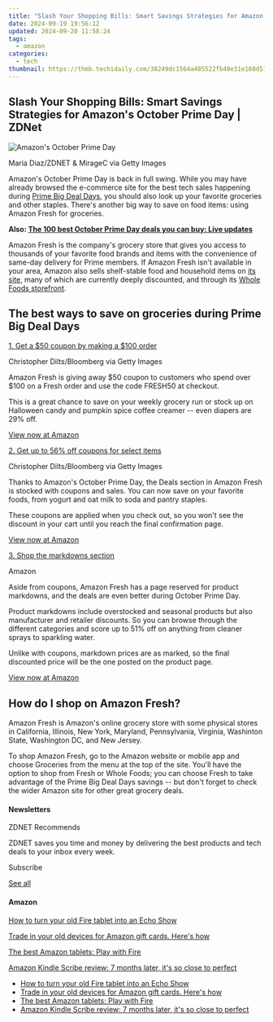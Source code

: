 ```yaml
---
title: "Slash Your Shopping Bills: Smart Savings Strategies for Amazon's October Prime Day | ZDNet"
date: 2024-09-19 19:56:12
updated: 2024-09-20 11:58:24
tags:
  - amazon
categories:
  - tech
thumbnail: https://thmb.techidaily.com/38249dc1564a485522fb48e31e168d5147b5976c3d300d00e74bbaf1c0b88604.jpg
---
```


## Slash Your Shopping Bills: Smart Savings Strategies for Amazon's October Prime Day | ZDNet

![Amazon's October Prime Day](https://www.zdnet.com/a/img/resize/d5da33d2ca3a712dd0e406cc1fa2ab3bf69208d0/2023/10/10/5e29dcab-0833-4971-ab84-42de0db8cc69/amazonshop.jpg?auto=webp&width=1280)

Maria Diaz/ZDNET & MirageC via Getty Images

Amazon's October Prime Day is back in full swing. While you may have already browsed the e-commerce site for the best tech sales happening during [Prime Big Deal Days](https://buy.geni.us/Proxy.ashx?TSID=368250&GR%5FURL=https%3A%2F%2Fwww.amazon.com%2Fprimebigdealdays%3Fref%5F%3Dnav%5Fcs%5Ftd%5Fpbdd%5Fdt%5Fcr%26tag%3Dzd-buy-button-20%26ascsubtag%3D%5F%5FCOM%5FCLICK%5FID%5F%5F%7Cab163fb4-ba37-468a-bd2f-c375128d04f9%7Cdtp&dtb=1), you should also look up your favorite groceries and other staples. There's another big way to save on food items: using Amazon Fresh for groceries. 

**Also: [The 100 best October Prime Day deals you can buy: Live updates](https://www.zdnet.com/article/best-october-prime-day-deals-2023/)**

Amazon Fresh is the company's grocery store that gives you access to thousands of your favorite food brands and items with the convenience of same-day delivery for Prime members. If Amazon Fresh isn't available in your area, Amazon also sells shelf-stable food and household items on [its site](https://buy.geni.us/Proxy.ashx?TSID=368250&GR%5FURL=https%3A%2F%2Fwww.amazon.com%2F%3Ftag%3Dzd-buy-button-20%26ascsubtag%3D%5F%5FCOM%5FCLICK%5FID%5F%5F%7Cab163fb4-ba37-468a-bd2f-c375128d04f9%7Cdtp&dtb=1), many of which are currently deeply discounted, and through its [Whole Foods storefront](https://buy.geni.us/Proxy.ashx?TSID=368250&GR%5FURL=https%3A%2F%2Fwww.amazon.com%2Falm%2Fstorefront%3FalmBrandId%3DVUZHIFdob2xlIEZvb2Rz%26ref%3Dwf%5Fdsk%5Fsn%5Flogo%26tag%3Dzd-buy-button-20%26ascsubtag%3D%5F%5FCOM%5FCLICK%5FID%5F%5F%7Cab163fb4-ba37-468a-bd2f-c375128d04f9%7Cdtp&dtb=1). 

## The best ways to save on groceries during Prime Big Deal Days

[1\. Get a $50 coupon by making a $100 order](https://buy.geni.us/Proxy.ashx?TSID=368250&GR%5FURL=https%3A%2F%2Fwww.amazon.com%2Ffmc%2Fm%2F30007325%2Fref%3Ds9%5Facss%5Fot%5Fcg%5Fyes%5F1a1%5Fw%3FalmBrandId%3DQW1hem9uIEZyZXNo%26ref%5F%3DUS%5FTRF%5FALL%5FUFG%5FRTL%5FONSIT%5F0475832%26pf%5Frd%5Fm%3DATVPDKIKX0DER%26pf%5Frd%5Fs%3Dalm-storefront-desktop-reserved-3%26pf%5Frd%5Fr%3DYEYW8CKRV13K0SNPQBYP%26pf%5Frd%5Ft%3D0%26pf%5Frd%5Fp%3D55f1f9b0-cb8f-4dfb-b7e0-9e905b89382d%26pf%5Frd%5Fi%3DFMCDummyValue%26tag%3Dzd-buy-button-20%26ascsubtag%3D%5F%5FCOM%5FCLICK%5FID%5F%5F%7Cab163fb4-ba37-468a-bd2f-c375128d04f9%7Cdtp&dtb=1) 

Christopher Dilts/Bloomberg via Getty Images

Amazon Fresh is giving away $50 coupon to customers who spend over $100 on a Fresh order and use the code FRESH50 at checkout. 

This is a great chance to save on your weekly grocery run or stock up on Halloween candy and pumpkin spice coffee creamer -- even diapers are 29% off. 

[View now at Amazon](https://buy.geni.us/Proxy.ashx?TSID=368250&GR%5FURL=https%3A%2F%2Fwww.amazon.com%2Ffmc%2Fm%2F30007325%2Fref%3Ds9%5Facss%5Fot%5Fcg%5Fyes%5F1a1%5Fw%3FalmBrandId%3DQW1hem9uIEZyZXNo%26ref%5F%3DUS%5FTRF%5FALL%5FUFG%5FRTL%5FONSIT%5F0475832%26pf%5Frd%5Fm%3DATVPDKIKX0DER%26pf%5Frd%5Fs%3Dalm-storefront-desktop-reserved-3%26pf%5Frd%5Fr%3DYEYW8CKRV13K0SNPQBYP%26pf%5Frd%5Ft%3D0%26pf%5Frd%5Fp%3D55f1f9b0-cb8f-4dfb-b7e0-9e905b89382d%26pf%5Frd%5Fi%3DFMCDummyValue%26tag%3Dzd-buy-button-20%26ascsubtag%3D%5F%5FCOM%5FCLICK%5FID%5F%5F%7Cab163fb4-ba37-468a-bd2f-c375128d04f9%7Cdtp&dtb=1) 

[2\. Get up to 56% off coupons for select items](https://buy.geni.us/Proxy.ashx?TSID=368250&GR%5FURL=https%3A%2F%2Fwww.amazon.com%2Ffmc%2Fdeals%2Fref%3Ds9%5Facss%5Fot%5Fcg%5FFr8883%5F1a1%5Fw%3FalmBrandId%3DQW1hem9uIEZyZXNo%26pf%5Frd%5Fm%3DATVPDKIKX0DER%26pf%5Frd%5Fs%3Dalm-storefront-desktop-tcg-2%26pf%5Frd%5Fr%3DAH6BEJFZMM7KZQVAF91S%26pf%5Frd%5Ft%3D0%26pf%5Frd%5Fp%3Dcea6286e-e48f-4f01-89ed-b5c10aa3df19%26pf%5Frd%5Fi%3DFMCDummyValue%26tag%3Dzd-buy-button-20%26ascsubtag%3D%5F%5FCOM%5FCLICK%5FID%5F%5F%7Cab163fb4-ba37-468a-bd2f-c375128d04f9%7Cdtp&dtb=1) 

Christopher Dilts/Bloomberg via Getty Images

Thanks to Amazon's October Prime Day, the Deals section in Amazon Fresh is stocked with coupons and sales. You can now save on your favorite foods, from yogurt and oat milk to soda and pantry staples. 

These coupons are applied when you check out, so you won't see the discount in your cart until you reach the final confirmation page.

[View now at Amazon](https://buy.geni.us/Proxy.ashx?TSID=368250&GR%5FURL=https%3A%2F%2Fwww.amazon.com%2Ffmc%2Fdeals%2Fref%3Ds9%5Facss%5Fot%5Fcg%5FFr8883%5F1a1%5Fw%3FalmBrandId%3DQW1hem9uIEZyZXNo%26pf%5Frd%5Fm%3DATVPDKIKX0DER%26pf%5Frd%5Fs%3Dalm-storefront-desktop-tcg-2%26pf%5Frd%5Fr%3DAH6BEJFZMM7KZQVAF91S%26pf%5Frd%5Ft%3D0%26pf%5Frd%5Fp%3Dcea6286e-e48f-4f01-89ed-b5c10aa3df19%26pf%5Frd%5Fi%3DFMCDummyValue%26tag%3Dzd-buy-button-20%26ascsubtag%3D%5F%5FCOM%5FCLICK%5FID%5F%5F%7Cab163fb4-ba37-468a-bd2f-c375128d04f9%7Cdtp&dtb=1) 

[3\. Shop the markdowns section](https://buy.geni.us/Proxy.ashx?TSID=368250&GR%5FURL=https%3A%2F%2Fwww.amazon.com%2Ffmc%2Fm%2F30004415%3FalmBrandId%3DQW1hem9uIEZyZXNo%26ref%3Dfs%5Fdsk%5Fsn%5Fmarkdown-0e555%26tag%3Dzd-buy-button-20%26ascsubtag%3D%5F%5FCOM%5FCLICK%5FID%5F%5F%7Cab163fb4-ba37-468a-bd2f-c375128d04f9%7Cdtp&dtb=1) 

Amazon

Aside from coupons, Amazon Fresh has a page reserved for product markdowns, and the deals are even better during October Prime Day. 

Product markdowns include overstocked and seasonal products but also manufacturer and retailer discounts. So you can browse through the different categories and score up to 51% off on anything from cleaner sprays to sparkling water. 

Unlike with coupons, markdown prices are as marked, so the final discounted price will be the one posted on the product page. 

[View now at Amazon](https://buy.geni.us/Proxy.ashx?TSID=368250&GR%5FURL=https%3A%2F%2Fwww.amazon.com%2Ffmc%2Fm%2F30004415%3FalmBrandId%3DQW1hem9uIEZyZXNo%26ref%3Dfs%5Fdsk%5Fsn%5Fmarkdown-0e555%26tag%3Dzd-buy-button-20%26ascsubtag%3D%5F%5FCOM%5FCLICK%5FID%5F%5F%7Cab163fb4-ba37-468a-bd2f-c375128d04f9%7Cdtp&dtb=1) 

## How do I shop on Amazon Fresh?

Amazon Fresh is Amazon's online grocery store with some physical stores in California, Illinois, New York, Maryland, Pennsylvania, Virginia, Washinton State, Washington DC, and New Jersey. 

To shop Amazon Fresh, go to the Amazon website or mobile app and choose Groceries from the menu at the top of the site. You'll have the option to shop from Fresh or Whole Foods; you can choose Fresh to take advantage of the Prime Big Deal Days savings -- but don't forget to check the wider Amazon site for other great grocery deals. 

#### Newsletters

ZDNET Recommends

ZDNET saves you time and money by delivering the best products and tech deals to your inbox every week.

 Subscribe

[See all](https://www.zdnet.com/newsletters/)

#### Amazon

[How to turn your old Fire tablet into an Echo Show](https://www.zdnet.com/article/how-to-turn-your-old-fire-tablet-into-an-echo-show/ "How to turn your old Fire tablet into an Echo Show")

[Trade in your old devices for Amazon gift cards. Here's how](https://www.zdnet.com/article/you-can-trade-in-old-electronics-for-amazon-gift-cards-heres-how-it-works/ "Trade in your old devices for Amazon gift cards. Here's how")

[The best Amazon tablets: Play with Fire](https://www.zdnet.com/article/best-amazon-tablet/ "The best Amazon tablets: Play with Fire")

[Amazon Kindle Scribe review: 7 months later, it's so close to perfect](https://www.zdnet.com/article/amazon-kindle-scribe-review/ "Amazon Kindle Scribe review: 7 months later, it's so close to perfect")

* [How to turn your old Fire tablet into an Echo Show](https://www.zdnet.com/article/how-to-turn-your-old-fire-tablet-into-an-echo-show/ "How to turn your old Fire tablet into an Echo Show")
* [Trade in your old devices for Amazon gift cards. Here's how](https://www.zdnet.com/article/you-can-trade-in-old-electronics-for-amazon-gift-cards-heres-how-it-works/ "Trade in your old devices for Amazon gift cards. Here's how")
* [The best Amazon tablets: Play with Fire](https://www.zdnet.com/article/best-amazon-tablet/ "The best Amazon tablets: Play with Fire")
* [Amazon Kindle Scribe review: 7 months later, it's so close to perfect](https://www.zdnet.com/article/amazon-kindle-scribe-review/ "Amazon Kindle Scribe review: 7 months later, it's so close to perfect")

<ins class="adsbygoogle"
     style="display:block"
     data-ad-format="autorelaxed"
     data-ad-client="ca-pub-7571918770474297"
     data-ad-slot="1223367746"></ins>



<ins class="adsbygoogle"
     style="display:block"
     data-ad-client="ca-pub-7571918770474297"
     data-ad-slot="8358498916"
     data-ad-format="auto"
     data-full-width-responsive="true"></ins>
